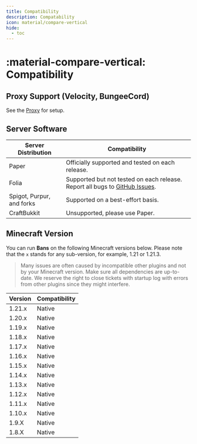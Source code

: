 ```yaml
---
title: Compatibility
description: Compatability
icon: material/compare-vertical
hide:
  - toc
---
```


# :material-compare-vertical: Compatibility

## Proxy Support (Velocity, BungeeCord)

See the [Proxy](../proxy/index.md) for setup.

## Server Software

| Server Distribution | Compatibility        |
|---------|----------------------------------|
| Paper   | Officially supported and tested on each release. |
| Folia   | Supported but not tested on each release. Report all bugs to [GitHub Issues](https://github.com/kangarko/bans/issues). |
| Spigot, Purpur, and forks | Supported on a best-effort basis. |
| CraftBukkit   | Unsupported, please use Paper. |

## Minecraft Version

You can run **Bans** on the following Minecraft versions below. Please note that the `x` stands for any sub-version, for example, 1.21 or 1.21.3.

> Many issues are often caused by incompatible other plugins and not by your Minecraft version. Make sure all dependencies are up-to-date. We reserve the right to close tickets with startup log with errors from other plugins since they might interfere.

| Version | Compatibility                  |
|---------|--------------------------------|
| 1.21.x  | Native                         |
| 1.20.x  | Native                         |
| 1.19.x  | Native                         |
| 1.18.x  | Native                         |
| 1.17.x  | Native                         |
| 1.16.x  | Native                         |
| 1.15.x  | Native                         |
| 1.14.x  | Native                         |
| 1.13.x  | Native                         |
| 1.12.x  | Native                         |
| 1.11.x  | Native                         |
| 1.10.x  | Native                         |
| 1.9.X   | Native                         |
| 1.8.X   | Native                         |